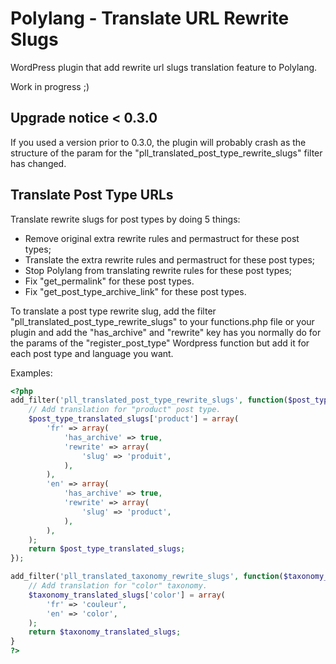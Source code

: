 Polylang - Translate URL Rewrite Slugs
===============================================================================
WordPress plugin that add rewrite url slugs translation feature to Polylang.

Work in progress ;)

Upgrade notice < 0.3.0
-------------------------------------------------------------------------------
If you used a version prior to 0.3.0, the plugin will probably crash as the structure of the param for the "pll_translated_post_type_rewrite_slugs" filter has changed.

Translate Post Type URLs
-------------------------------------------------------------------------------
Translate rewrite slugs for post types by doing 5 things:
- Remove original extra rewrite rules and permastruct for these post types;
- Translate the extra rewrite rules and permastruct for these post types;
- Stop Polylang from translating rewrite rules for these post types;
- Fix "get_permalink" for these post types.
- Fix "get_post_type_archive_link" for these post types.

To translate a post type rewrite slug, add the filter "pll_translated_post_type_rewrite_slugs" to your functions.php file or your plugin and add the "has_archive" and "rewrite" key has you normally do for the params of the "register_post_type" Wordpress function but add it for each post type and language you want.

Examples:
~~~php
<?php
add_filter('pll_translated_post_type_rewrite_slugs', function($post_type_translated_slugs) {
	// Add translation for "product" post type.
	$post_type_translated_slugs['product'] = array(
		'fr' => array(
			'has_archive' => true,
			'rewrite' => array(
				'slug' => 'produit',
			),
		),
		'en' => array(
			'has_archive' => true,
			'rewrite' => array(
				'slug' => 'product',
			),
		),
	);
	return $post_type_translated_slugs;
});

add_filter('pll_translated_taxonomy_rewrite_slugs', function($taxonomy_translated_slugs) {
	// Add translation for "color" taxonomy.
	$taxonomy_translated_slugs['color'] = array(
		'fr' => 'couleur',
		'en' => 'color',
	);
	return $taxonomy_translated_slugs;
}
?>
~~~